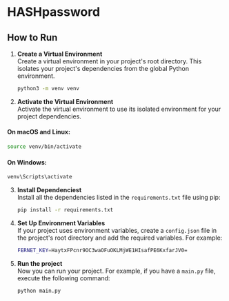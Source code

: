 # HASHpassword


## How to Run

1. **Create a Virtual Environment**  
   Create a virtual environment in your project's root directory. This isolates your project's dependencies from the global Python environment.

   ```bash
   python3 -m venv venv

   
2. **Activate the Virtual Environment**  
   Activate the virtual environment to use its isolated environment for your project dependencies.

  #### On macOS and Linux:
  ```bash
  source venv/bin/activate
  ```

  #### On Windows:
  ```bash
  venv\Scripts\activate
  ```


3. **Install Dependenciest**  
   Install all the dependencies listed in the `requirements.txt` file using pip:

   ```bash
   pip install -r requirements.txt

4. **Set Up Environment Variables**  
   If your project uses environment variables, create a `config.json` file in the project's root directory and add the required variables. For example:

   ```bash
   FERNET_KEY=HaytxFPcnr9OC3waOFuOKLMjWE1HIsafPE6KxfarJV0=


5. **Run the project**  
   Now you can run your project. For example, if you have a `main.py` file, execute the following command:

   ```bash
   python main.py



   
